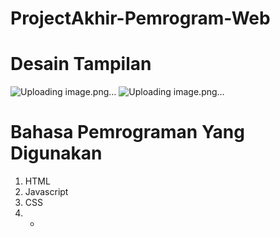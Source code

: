 # ProjectAkhir-Pemrogram-Web
# Desain Tampilan
![Uploading image.png…]()
![Uploading image.png…]()
# Bahasa Pemrograman Yang Digunakan
1. HTML
2. Javascript
3. CSS
4.  -
